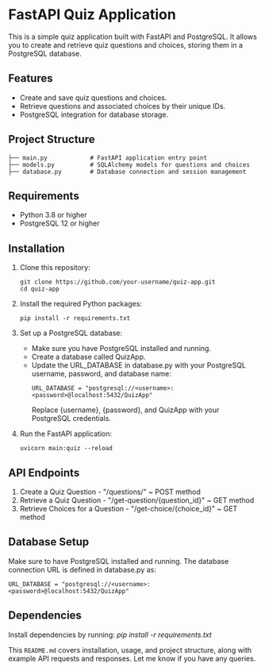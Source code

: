 # FastAPI Quiz Application

This is a simple quiz application built with FastAPI and PostgreSQL. It allows you to create and retrieve quiz questions and choices, storing them in a PostgreSQL database.

## Features

- Create and save quiz questions and choices.
- Retrieve questions and associated choices by their unique IDs.
- PostgreSQL integration for database storage.

## Project Structure

```plaintext
├── main.py            # FastAPI application entry point
├── models.py          # SQLAlchemy models for questions and choices
├── database.py        # Database connection and session management
```

## Requirements
- Python 3.8 or higher
- PostgreSQL 12 or higher


## Installation
1. Clone this repository:
   ```
   git clone https://github.com/your-username/quiz-app.git
   cd quiz-app
   ```

2. Install the required Python packages:
   ```
   pip install -r requirements.txt
   ```
3. Set up a PostgreSQL database:
   - Make sure you have PostgreSQL installed and running.
   - Create a database called QuizApp.
   - Update the URL_DATABASE in database.py with your PostgreSQL username, password, and database name:
     ```
     URL_DATABASE = "postgresql://<username>:<password>@localhost:5432/QuizApp"
     ```
     Replace {username}, {password}, and QuizApp with your PostgreSQL credentials.
4. Run the FastAPI application:
   ```
   uvicorn main:quiz --reload
   ```

## API Endpoints
1. Create a Quiz Question - "/questions/" ~ POST method
2. Retrieve a Quiz Question - "/get-question/{question_id}" ~ GET method
3. Retrieve Choices for a Question - "/get-choice/{choice_id}" ~ GET method

## Database Setup
Make sure to have PostgreSQL installed and running. The database connection URL is defined in database.py as:
```
URL_DATABASE = "postgresql://<username>:<password>@localhost:5432/QuizApp"
```


## Dependencies
Install dependencies by running:
*pip install -r requirements.txt*


This `README.md` covers installation, usage, and project structure, along with example API requests and responses. Let me know if you have any queries.

